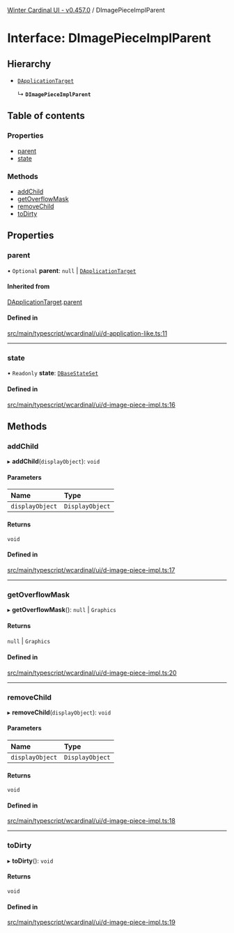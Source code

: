 [Winter Cardinal UI - v0.457.0](../index.md) / DImagePieceImplParent

# Interface: DImagePieceImplParent

## Hierarchy

- [`DApplicationTarget`](DApplicationTarget.md)

  ↳ **`DImagePieceImplParent`**

## Table of contents

### Properties

- [parent](DImagePieceImplParent.md#parent)
- [state](DImagePieceImplParent.md#state)

### Methods

- [addChild](DImagePieceImplParent.md#addchild)
- [getOverflowMask](DImagePieceImplParent.md#getoverflowmask)
- [removeChild](DImagePieceImplParent.md#removechild)
- [toDirty](DImagePieceImplParent.md#todirty)

## Properties

### parent

• `Optional` **parent**: ``null`` \| [`DApplicationTarget`](DApplicationTarget.md)

#### Inherited from

[DApplicationTarget](DApplicationTarget.md).[parent](DApplicationTarget.md#parent)

#### Defined in

[src/main/typescript/wcardinal/ui/d-application-like.ts:11](https://github.com/winter-cardinal/winter-cardinal-ui/blob/v0.457.0/src/main/typescript/wcardinal/ui/d-application-like.ts#L11)

___

### state

• `Readonly` **state**: [`DBaseStateSet`](DBaseStateSet.md)

#### Defined in

[src/main/typescript/wcardinal/ui/d-image-piece-impl.ts:16](https://github.com/winter-cardinal/winter-cardinal-ui/blob/v0.457.0/src/main/typescript/wcardinal/ui/d-image-piece-impl.ts#L16)

## Methods

### addChild

▸ **addChild**(`displayObject`): `void`

#### Parameters

| Name | Type |
| :------ | :------ |
| `displayObject` | `DisplayObject` |

#### Returns

`void`

#### Defined in

[src/main/typescript/wcardinal/ui/d-image-piece-impl.ts:17](https://github.com/winter-cardinal/winter-cardinal-ui/blob/v0.457.0/src/main/typescript/wcardinal/ui/d-image-piece-impl.ts#L17)

___

### getOverflowMask

▸ **getOverflowMask**(): ``null`` \| `Graphics`

#### Returns

``null`` \| `Graphics`

#### Defined in

[src/main/typescript/wcardinal/ui/d-image-piece-impl.ts:20](https://github.com/winter-cardinal/winter-cardinal-ui/blob/v0.457.0/src/main/typescript/wcardinal/ui/d-image-piece-impl.ts#L20)

___

### removeChild

▸ **removeChild**(`displayObject`): `void`

#### Parameters

| Name | Type |
| :------ | :------ |
| `displayObject` | `DisplayObject` |

#### Returns

`void`

#### Defined in

[src/main/typescript/wcardinal/ui/d-image-piece-impl.ts:18](https://github.com/winter-cardinal/winter-cardinal-ui/blob/v0.457.0/src/main/typescript/wcardinal/ui/d-image-piece-impl.ts#L18)

___

### toDirty

▸ **toDirty**(): `void`

#### Returns

`void`

#### Defined in

[src/main/typescript/wcardinal/ui/d-image-piece-impl.ts:19](https://github.com/winter-cardinal/winter-cardinal-ui/blob/v0.457.0/src/main/typescript/wcardinal/ui/d-image-piece-impl.ts#L19)
